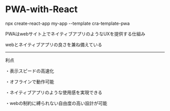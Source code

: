 # PWA-with-React

npx create-react-app my-app --template cra-template-pwa

PWAはwebサイト上でネイティブアプリのようなUXを提供する仕組み

webとネイティブアプリの良さを兼ね備えている

____________________________________________________________

利点

・表示スピードの高速化

・オフラインで動作可能

・ネイティブアプリのような使用感を実現できる

・webの制約に縛られない自由度の高い設計が可能
